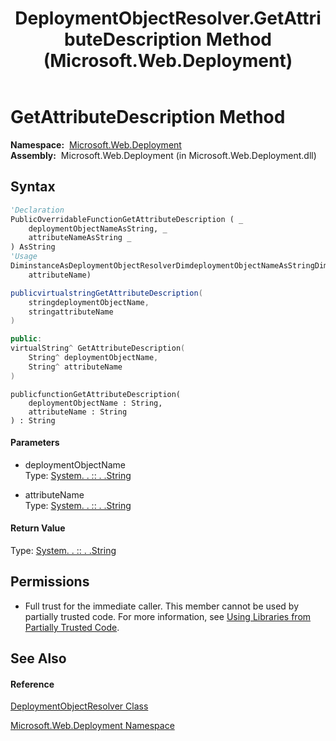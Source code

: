 ﻿---
title: DeploymentObjectResolver.GetAttributeDescription Method  (Microsoft.Web.Deployment)
TOCTitle: GetAttributeDescription Method
ms:assetid: M:Microsoft.Web.Deployment.DeploymentObjectResolver.GetAttributeDescription(System.String,System.String)
ms:mtpsurl: https://msdn.microsoft.com/en-us/library/microsoft.web.deployment.deploymentobjectresolver.getattributedescription(v=VS.90)
ms:contentKeyID: 22753863
ms.date: 05/02/2012
mtps_version: v=VS.90
f1_keywords:
- Microsoft.Web.Deployment.DeploymentObjectResolver.GetAttributeDescription
dev_langs:
- CSharp
- JScript
- VB
- c++
api_location:
- Microsoft.Web.Deployment.dll
api_name:
- Microsoft.Web.Deployment.DeploymentObjectResolver.GetAttributeDescription
api_type:
- Managed
topic_type:
- apiref
- kbSyntax
product_family_name: VS
ROBOTS: INDEX,FOLLOW
---

# GetAttributeDescription Method

**Namespace:**  [Microsoft.Web.Deployment](microsoft-web-deployment-namespace.md)  
**Assembly:**  Microsoft.Web.Deployment (in Microsoft.Web.Deployment.dll)

## Syntax

``` vb
'Declaration
PublicOverridableFunctionGetAttributeDescription ( _
    deploymentObjectNameAsString, _
    attributeNameAsString _
) AsString
'Usage
DiminstanceAsDeploymentObjectResolverDimdeploymentObjectNameAsStringDimattributeNameAsStringDimreturnValueAsStringreturnValue = instance.GetAttributeDescription(deploymentObjectName, _
    attributeName)
```

``` csharp
publicvirtualstringGetAttributeDescription(
    stringdeploymentObjectName,
    stringattributeName
)
```

``` c++
public:
virtualString^ GetAttributeDescription(
    String^ deploymentObjectName, 
    String^ attributeName
)
```

``` jscript
publicfunctionGetAttributeDescription(
    deploymentObjectName : String, 
    attributeName : String
) : String
```

#### Parameters

  - deploymentObjectName  
    Type: [System. . :: . .String](https://msdn.microsoft.com/en-us/library/s1wwdcbf\(v=vs.90\))  

<!-- end list -->

  - attributeName  
    Type: [System. . :: . .String](https://msdn.microsoft.com/en-us/library/s1wwdcbf\(v=vs.90\))  

#### Return Value

Type: [System. . :: . .String](https://msdn.microsoft.com/en-us/library/s1wwdcbf\(v=vs.90\))  

## Permissions

  - Full trust for the immediate caller. This member cannot be used by partially trusted code. For more information, see [Using Libraries from Partially Trusted Code](https://msdn.microsoft.com/en-us/library/8skskf63\(v=vs.90\)).

## See Also

#### Reference

[DeploymentObjectResolver Class](deploymentobjectresolver-class-microsoft-web-deployment.md)

[Microsoft.Web.Deployment Namespace](microsoft-web-deployment-namespace.md)

